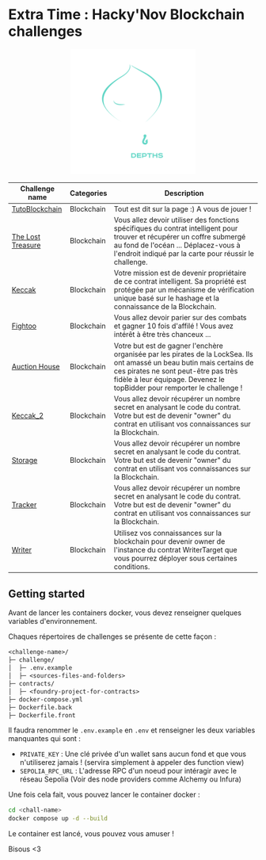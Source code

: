 # Extra Time : Hacky'Nov Blockchain challenges

<div align="center">
  <a href="https://hackynov.fr"><img src="./Keccak/img/Logo+Texte-Hacky&apos;Nov-Depths-White.svg" alt="Hacky'Nov" width="50%"></a>
</div>

| Challenge name | Categories | Description |
|--------------- | ---------- | ----------- |
| [TutoBlockchain](https://github.com/v4ss/extra-time-hackynov-blockchain/tree/main/TutoBlockchain)     | Blockchain | Tout est dit sur la page :) A vous de jouer !                                                                                                                                                                                              |
| [The Lost Treasure](https://github.com/v4ss/extra-time-hackynov-blockchain/tree/main/TheLostTreasure) | Blockchain | Vous allez devoir utiliser des fonctions spécifiques du contrat intelligent pour trouver et récupérer un coffre submergé au fond de l'océan ... Déplacez-vous à l'endroit indiqué par la carte pour réussir le challenge. |
| [Keccak](https://github.com/v4ss/extra-time-hackynov-blockchain/tree/main/Keccak)                     | Blockchain | Votre mission est de devenir propriétaire de ce contrat intelligent. Sa propriété est protégée par un mécanisme de vérification unique basé sur le hashage et la connaissance de la Blockchain.                           |
| [Fightoo](https://github.com/v4ss/extra-time-hackynov-blockchain/tree/main/Fightoo)                   | Blockchain | Vous allez devoir parier sur des combats et gagner 10 fois d'affilé ! Vous avez intérêt à être très chanceux ...                                                                                                                           |
| [Auction House](https://github.com/v4ss/extra-time-hackynov-blockchain/tree/main/AuctionHouse)        | Blockchain | Votre but est de gagner l'enchère organisée par les pirates de la LockSea. Ils ont amassé un beau butin mais certains de ces pirates ne sont peut-être pas très fidèle à leur équipage. Devenez le topBidder pour remporter le challenge ! |
| [Keccak_2](https://github.com/v4ss/extra-time-hackynov-blockchain/tree/main/Keccak_2)                 | Blockchain | Vous allez devoir récupérer un nombre secret en analysant le code du contrat. Votre but est de devenir "owner" du contrat en utilisant vos connaissances sur la Blockchain.                                                                |
| [Storage](https://github.com/v4ss/extra-time-hackynov-blockchain/tree/main/Storage)                   | Blockchain | Vous allez devoir récupérer un nombre secret en analysant le code du contrat. Votre but est de devenir "owner" du contrat en utilisant vos connaissances sur la Blockchain.                                                                |
| [Tracker](https://github.com/v4ss/extra-time-hackynov-blockchain/tree/main/Tracker)                   | Blockchain | Vous allez devoir récupérer un nombre secret en analysant le code du contrat. Votre but est de devenir "owner" du contrat en utilisant vos connaissances sur la Blockchain.                                                                |
| [Writer](https://github.com/v4ss/extra-time-hackynov-blockchain/tree/main/Writer)                     | Blockchain | Utilisez vos connaissances sur la blockchain pour devenir owner de l'instance du contrat WriterTarget que vous pourrez déployer sous certaines conditions.                                                                                 |

## Getting started

Avant de lancer les containers docker, vous devez renseigner quelques variables d'environnement.

Chaques répertoires de challenges se présente de cette façon :

```
<challenge-name>/
├─ challenge/
│  ├─ .env.example
│  ├─ <sources-files-and-folders>
├─ contracts/
│  ├─ <foundry-project-for-contracts>
├─ docker-compose.yml
├─ Dockerfile.back
├─ Dockerfile.front
```

Il faudra renommer le `.env.example` en `.env` et renseigner les deux variables manquantes qui sont :

- `PRIVATE_KEY` : Une clé privée d'un wallet sans aucun fond et que vous n'utiliserez jamais ! (servira simplement à appeler des function view)
- `SEPOLIA_RPC_URL` : L'adresse RPC d'un noeud pour intéragir avec le réseau Sepolia (Voir des node providers comme Alchemy ou Infura)

Une fois cela fait, vous pouvez lancer le container docker :

```bash
cd <chall-name>
docker compose up -d --build
```

Le container est lancé, vous pouvez vous amuser !

Bisous <3
